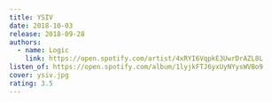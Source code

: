 ```yaml
---
title: YSIV
date: 2018-10-03
release: 2018-09-28
authors:
  - name: Logic
    link: https://open.spotify.com/artist/4xRYI6VqpkE3UwrDrAZL8L
listen_of: https://open.spotify.com/album/1lyjkFTJ6yxUyNYysWVBo9
cover: ysiv.jpg
rating: 3.5
---
```

